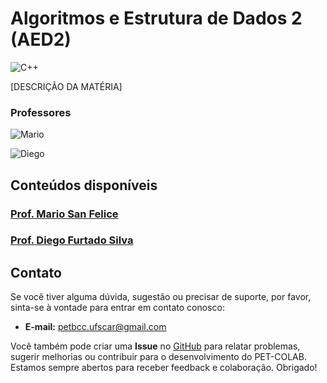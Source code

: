 # Algoritmos e Estrutura de Dados 2 (AED2)

![C++](https://img.shields.io/badge/c++-DD0031.svg?style=for-the-badge&logo=c%2B%2B&logoColor=white)

[DESCRIÇÃO DA MATÉRIA]

### Professores 
![Mario](https://img.shields.io/badge/Mario_San_Felice-%2300599C.svg?style=for-the-badge&logo=GoogleScholar&logoColor=white)

![Diego](https://img.shields.io/badge/Diego_Silva-%2300599C.svg?style=for-the-badge&logo=GoogleScholar&logoColor=white)

## Conteúdos disponíveis

### [Prof. Mario San Felice](/materias/AED2/Mario/README.md)

### [Prof. Diego Furtado Silva](/materias/AED2/Diego/README.md)


## Contato

Se você tiver alguma dúvida, sugestão ou precisar de suporte, por favor, sinta-se à vontade para entrar em contato conosco:

- **E-mail:** petbcc.ufscar@gmail.com

Você também pode criar uma **Issue** no [GitHub](https://github.com/petbccufscar/pet-colab/issues) para relatar problemas, sugerir melhorias ou contribuir para o desenvolvimento do PET-COLAB. Estamos sempre abertos para receber feedback e colaboração. Obrigado!